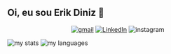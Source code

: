 ## Oi, eu sou Erik Diniz 👋

<p align="center">
  <a href="mailto:erikdinizbeserra@gmail.com">
  <img src="https://img.shields.io/badge/Gmail-D14836?style=for-the-badge&logo=gmail&logoColor=white" alt="gmail"/></a>
  
  <a href="https://www.linkedin.com/in/erikdiniz">
  <img src="https://img.shields.io/badge/linkedin-%230077B5.svg?style=for-the-badge&logo=linkedin&logoColor=white" alt="LinkedIn"/></a>

  <a hreff="https://www.instagram.com/erik_diniz_">
  <img alt="instagram" src="https://img.shields.io/badge/Instagram-%23E4405F.svg?style=for-the-badge&logo=Instagram&logoColor=white" /></a>
</p>

<span>
  <img alt="my stats" src="https://github-readme-stats.vercel.app/api?username=erikdiniz&show_icons=true&hide=issues&theme=transparent" />
  <img alt="my languages" src="https://github-readme-stats.vercel.app/api/top-langs/?username=erikdiniz&theme=transparent&layout=compact" />
</span>

